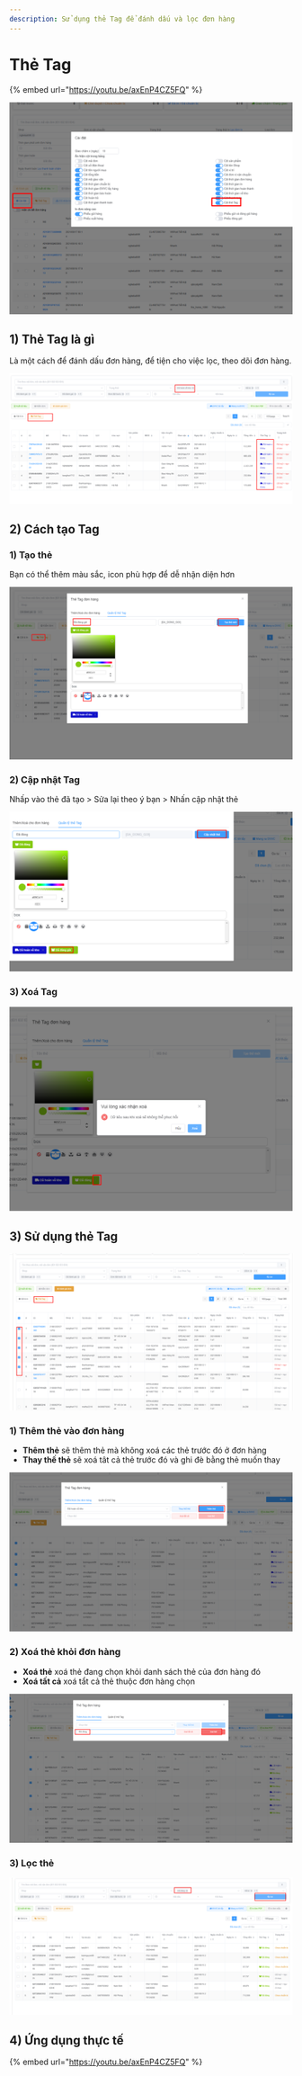 ```yaml
---
description: Sử dụng thẻ Tag để đánh dấu và lọc đơn hàng
---
```


# Thẻ Tag

{% embed url="https://youtu.be/axEnP4CZ5FQ" %}

![](<../../../.gitbook/assets/image (5) (2) (1).png>)

## 1) Thẻ Tag là gì

Là một cách để đánh dấu đơn hàng, để tiện cho việc lọc, theo dõi đơn hàng.

![](<../../../.gitbook/assets/image (124).png>)

## 2) Cách tạo Tag

### 1) Tạo thẻ

Bạn có thể thêm màu sắc, icon phù hợp để dễ nhận diện hơn

![Menu Đơn hàng > Thẻ Tag > Tab quản lý](<../../../.gitbook/assets/image (71).png>)

### 2) Cập nhật Tag

Nhấp vào thẻ đã tạo > Sửa lại theo ý bạn > Nhấn cập nhật thẻ

![Mình đang đổi thẻ "Đã đóng gói" > thành > "Đã đóng"](<../../../.gitbook/assets/image (72).png>)

### 3) Xoá Tag

![Bấm vào biểu tượng dấu (X) > Để xoá thẻ](<../../../.gitbook/assets/image (73).png>)

## 3) Sử dụng thẻ Tag

![Bạn chọn đơn hàng](<../../../.gitbook/assets/image (75).png>)

### 1) Thêm thẻ vào đơn hàng

* **Thêm thẻ** sẽ thêm thẻ mà không xoá các thẻ trước đó ở đơn hàng
* **Thay thế thẻ** sẽ xoá tât cả thẻ trước đó và ghi đè bằng thẻ muốn thay

![Chọn đơn hàng > Chọn thẻ > Thêm thẻ](<../../../.gitbook/assets/image (76).png>)

### 2) Xoá thẻ khỏi đơn hàng

* **Xoá thẻ** xoá thẻ đang chọn khỏi danh sách thẻ của đơn hàng đó
* **Xoá tất cả** xoá tẩt cả thẻ thuộc đơn hàng chọn

![Chọn đơn hàng > Chọn thẻ > Xoá thẻ](<../../../.gitbook/assets/image (79).png>)

### 3) Lọc thẻ

![Chọn thẻ muốn lọc > Tìm kiếm](<../../../.gitbook/assets/image (80).png>)

## 4) Ứng dụng thực tế

{% embed url="https://youtu.be/axEnP4CZ5FQ" %}
